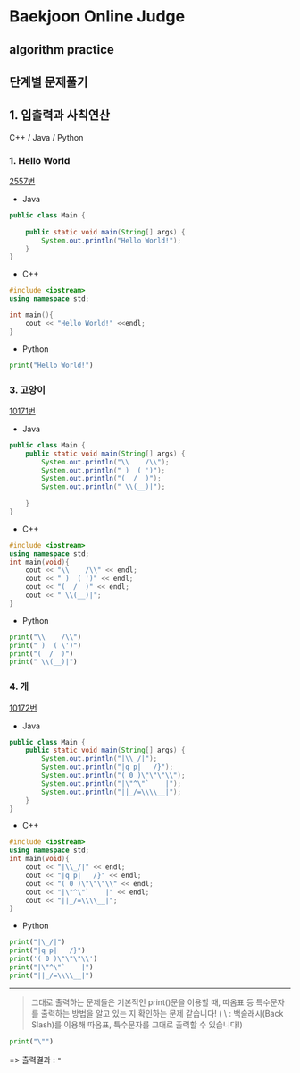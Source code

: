 # Baekjoon Online Judge

## algorithm practice
## 단계별 문제풀기

## 1. 입출력과 사칙연산

C++ / Java / Python
<br>

### 1. Hello World 
[2557번](https://www.acmicpc.net/problem/2557)

- Java
~~~~java
public class Main {
 
    public static void main(String[] args) {
        System.out.println("Hello World!");
    }
}
~~~~

- C++
~~~~cpp
#include <iostream>
using namespace std;

int main(){
    cout << "Hello World!" <<endl;
}
~~~~

- Python
~~~~python
print("Hello World!")
~~~~

### 3. 고양이 
[10171번](https://www.acmicpc.net/problem/10171)

- Java
~~~~java
public class Main {
    public static void main(String[] args) {
        System.out.println("\\    /\\");
        System.out.println(" )  ( ')");
        System.out.println("(  /  )");
        System.out.println(" \\(__)|");
        
    }
}
~~~~

- C++
~~~~cpp
#include <iostream>
using namespace std;
int main(void){
    cout << "\\    /\\" << endl;
    cout << " )  ( ')" << endl;
    cout << "(  /  )" << endl;
    cout << " \\(__)|";
}
~~~~

- Python
~~~~python
print("\\    /\\")
print(" )  ( \')")
print("(  /  )")
print(" \\(__)|")
~~~~

### 4. 개
[10172번](https://www.acmicpc.net/problem/10172)
- Java
~~~~java
public class Main {
    public static void main(String[] args) {
        System.out.println("|\\_/|");
        System.out.println("|q p|   /}");
        System.out.println("( 0 )\"\"\"\\");
        System.out.println("|\"^\"`    |");
        System.out.println("||_/=\\\\__|");
    }
}
~~~~

- C++
~~~~cpp
#include <iostream>
using namespace std;
int main(void){
    cout << "|\\_/|" << endl;
    cout << "|q p|   /}" << endl;
    cout << "( 0 )\"\"\"\\" << endl;
    cout << "|\"^\"`    |" << endl;
    cout << "||_/=\\\\__|";
}
~~~~

- Python
~~~~python
print("|\_/|")
print("|q p|   /}")
print('( 0 )\"\"\"\\')
print("|\"^\"`    |")
print("||_/=\\\\__|")
~~~~




---
> 그대로 출력하는 문제들은 기본적인 print()문을 이용할 때, 따옴표 등 특수문자를 출력하는 방법을 알고 있는 지 확인하는 문제 같습니다!
( \ : 백슬래시(Back Slash)를 이용해 따옴표, 특수문자를 그대로 출력할 수 있습니다!)  
```python
print("\"")
``` 
=> 출력결과 : `"`
